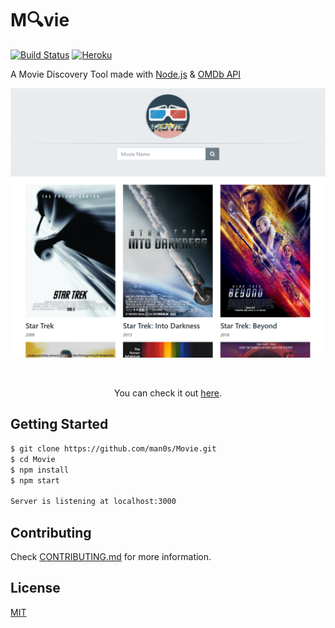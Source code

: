 # M🔍vie
[![Build Status](https://travis-ci.org/pussinboots/heroku-badge.svg?branch=master)](https://travis-ci.org/man0s/Movie)
[![Heroku](https://heroku-badge.herokuapp.com/?app=heroku-badge&style=flat)](https://man0s-movie.herokuapp.com/)

A Movie Discovery Tool made with <a href="https://nodejs.org">Node.js</a> & <a href="https://www.omdbapi.com">OMDb API</a>

![](https://raw.githubusercontent.com/man0s/Movie/master/screenshot.png)

<br>
<p align="center">You can check it out <a href="https://man0s-movie.herokuapp.com/">here</a>.</p>

## Getting Started

```bash
$ git clone https://github.com/man0s/Movie.git
$ cd Movie
$ npm install
$ npm start

Server is listening at localhost:3000
```

## Contributing

Check [CONTRIBUTING.md](CONTRIBUTING.md) for more information.

## License

[MIT](LICENSE)
